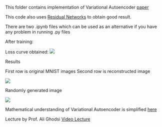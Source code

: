 This folder contains implementation of Variational Autoencoder [paper](https://arxiv.org/pdf/1312.6114.pdf)

This code also uses [Residual Networks](https://arxiv.org/pdf/1512.03385.pdf) to obtain good result. 

There are two .ipynb files which can be used as an alternative if you have any problem in running .py files

After training: 

Loss curve obtained:
![](https://i.imgur.com/RGoMAZR.png)

Results

First row is original MNIST images
Second row is reconstructed image

![](https://i.imgur.com/a5suZ66.png)

Randomly generated image

![](https://i.imgur.com/Hb6OhDf.png)







Mathematical understanding of Variational Autoencoder is simplified [here](https://github.com/AndrewSpano/Disentangled_Variational_Autoencoder/blob/main/mathematical_analysis/vae_maths.pdf)

Lecture by Prof. Ali Ghodsi [Video Lecture](https://www.youtube.com/watch?v=uaaqyVS9-rM&t=1235s)
